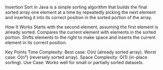 Insertion Sort in Java is a simple sorting algorithm that builds the final sorted array one element at a time by repeatedly picking the next element and inserting it into its correct position in the sorted portion of the array.

How It Works
Starts with the second element, assuming the first element is already sorted.
Compares the current element with elements in the sorted portion.
Shifts elements to the right to make space and inserts the current element in its correct position.

Key Points
Time Complexity:
Best case: O(n) (already sorted array).
Worst case: O(n²) (reversely sorted array).
Space Complexity: O(1) (in-place sorting).
Use Case: Works well for small or partially sorted datasets.
